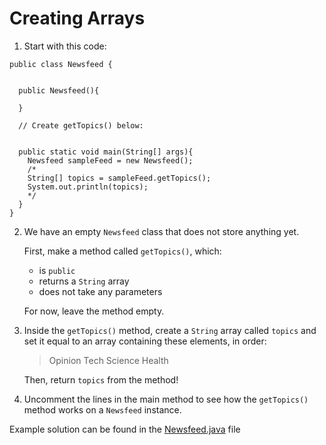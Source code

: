 # Creating Arrays

1. Start with this code:

```
public class Newsfeed {
  
  
  public Newsfeed(){
    
  }
  
  // Create getTopics() below:
  

  public static void main(String[] args){
    Newsfeed sampleFeed = new Newsfeed();
    /*
    String[] topics = sampleFeed.getTopics();
    System.out.println(topics);
    */
  }
}

```

2. We have an empty ```Newsfeed``` class that does not store anything yet.

	First, make a method called ```getTopics()```, which:

	- is ```public```
	- returns a ```String``` array
	- does not take any parameters

	For now, leave the method empty.

3. Inside the ```getTopics()``` method, create a ```String``` array called ```topics``` and set it equal to an array containing these elements, in order:
	> Opinion
	> Tech
	> Science
	> Health

	Then, return ```topics``` from the method!

4. Uncomment the lines in the main method to see how the ```getTopics()``` method works on a ```Newsfeed``` instance.

Example solution can be found in the [Newsfeed.java](https://github.com/upliftdev/Foundations/blob/main/Foundations/5.Arrays/Creating_Arrays/src/main/java/com/examples/arrays1/Newsfeed.java) file